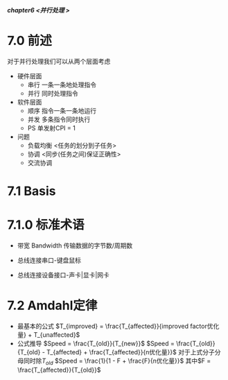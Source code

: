 ***chapter6 <并行处理 >***
# 7.0 前述
对于并行处理我们可以从两个层面考虑
- 硬件层面
	- 串行
		一条一条地处理指令
	- 并行
		同时处理指令
- 软件层面
	- 顺序
		指令一条一条地运行
	- 并发
		多条指令同时执行
	- PS
		单发射CPI = 1
- 问题
	- 负载均衡 <任务的划分到子任务>
	- 协调 <同步(任务之间)保证正确性>
	- 交流协调
# 7.1 Basis
# 7.1.0 标准术语
- 带宽 Bandwidth
	传输数据的字节数/周期数

- 总线连接串口-键盘鼠标
- 总线连接设备接口-声卡|显卡|网卡

# 7.2 Amdahl定律
- 最基本的公式
	$T_{improved} =  \frac{T_{affected}}{improved factor优化量} + T_{unaffected}$
- 公式推导
	$Speed = \frac{T_{old}}{T_{new}}$
	$Speed = \frac{T_{old}}{T_{old} - T_{affected} + \frac{T_{affected}}{n优化量}}$
	对于上式分子分母同时除$T_{old}$
	$Speed = \frac{1}{1 - F + \frac{F}{n优化量}}$
	其中$F = \frac{T_{affected}}{T_{old}}$
	
